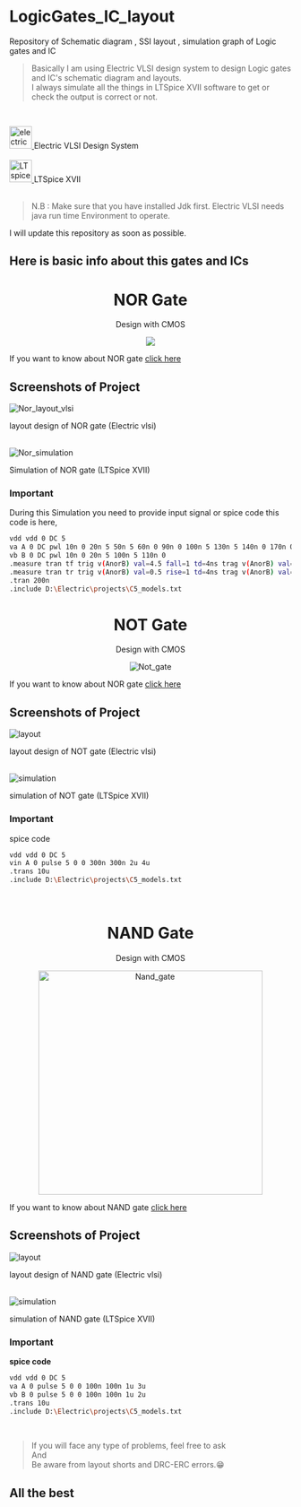# LogicGates_IC_layout


Repository of Schematic diagram , SSI layout , simulation graph of Logic gates and IC 

> Basically I am using Electric VLSI design system to design Logic gates and IC's schematic diagram and layouts. <br>
> I always simulate all the things in LTSpice XVII software to get or check the output is correct or not.

<pre>  </pre>
  <a href="https://en.wikipedia.org/wiki/Electric_(software)" target="_blank">
    <img src="https://www.gnu.org/software/electric/electric.jpg" alt="electric VLSI" width="40" height="40"/>
  </a>
  Electric VLSI Design System
  <br><br>
 <a href="https://www.analog.com/en/design-center/design-tools-and-calculators/ltspice-simulator.html" target="_blank">
   <img src="https://gitlab.com/uploads/-/system/project/avatar/9699744/ltspice.png?width=64" alt="LTspice" width="40" height="40"/>
</a>
  LTSpice XVII
  <br><br>
  
> N.B : Make sure that you have installed Jdk first. Electric VLSI needs java run time Environment to operate.


I will update this repository as soon as possible.
## Here is basic info about this gates and ICs

<div align="center">
  
# NOR Gate
  

 Design with CMOS
  
  <img align="center" src="https://eepower.com/uploads/articles/basic-cmos-logic-gates-fig3.jpg">
  </div>
  
If you want to know about NOR gate [click here](https://en.wikipedia.org/wiki/NOR_gate)
  
<div align="left">
  
## Screenshots of Project
  
</div>
  
  
<img src="https://raw.githubusercontent.com/AmitBarman99/LogicGates_IC_layout/master/NOR_gate/Screenshot%20(11).png" alt="Nor_layout_vlsi">
  
layout design of NOR gate (Electric vlsi)
  
<br>
<img src="https://raw.githubusercontent.com/AmitBarman99/LogicGates_IC_layout/master/NOR_gate/Screenshot%20(3).png" alt="Nor_simulation">
  
Simulation of NOR gate (LTSpice XVII)
  
<div align="left">
  
### Important


During this Simulation you need to provide input signal or spice code
this code is here,
  
  ```bash
vdd vdd 0 DC 5
va A 0 DC pwl 10n 0 20n 5 50n 5 60n 0 90n 0 100n 5 130n 5 140n 0 170n 0 180n 5
vb B 0 DC pwl 10n 0 20n 5 100n 5 110n 0
.measure tran tf trig v(AnorB) val=4.5 fall=1 td=4ns trag v(AnorB) val=0.5 fall=1
.measure tran tr trig v(AnorB) val=0.5 rise=1 td=4ns trag v(AnorB) val=4.5 rise=1
.tran 200n
.include D:\Electric\projects\C5_models.txt
  ```

<div align="center">

# NOT Gate

Design with CMOS

<img src="https://computationstructures.org/notes/images/cmos-inverter.png" alt="Not_gate">
</div>

If you want to know about NOR gate [click here](https://en.wikipedia.org/wiki/Inverter_(logic_gate))

## Screenshots of Project

<img src="https://github.com/AmitBarman99/LogicGates_IC_layout/blob/master/NOT_gate/Screenshot%20(20).png?raw=true" alt="layout">

layout design of NOT gate (Electric vlsi)

<br>

<img src="https://github.com/AmitBarman99/LogicGates_IC_layout/blob/master/NOT_gate/Screenshot%20(18).png?raw=true" alt="simulation">

simulation of NOT gate (LTSpice XVII)


### Important

spice code

```bash
vdd vdd 0 DC 5
vin A 0 pulse 5 0 0 300n 300n 2u 4u
.trans 10u
.include D:\Electric\projects\C5_models.txt
```
<br>

<div align="center">

# NAND Gate

Design with CMOS

<img src="https://upload.wikimedia.org/wikipedia/commons/thumb/e/e2/CMOS_NAND.svg/800px-CMOS_NAND.svg.png" width="400" alt="Nand_gate">
</div>

If you want to know about NAND gate [click here](https://en.wikipedia.org/wiki/NAND_gate)

## Screenshots of Project

<img src="./NAND_gate/nandGate-screenshot.png" alt="layout">

layout design of NAND gate (Electric vlsi)

<br>

<img src="./NAND_gate/nand-gate-graph.jpg" alt="simulation">

simulation of NAND gate (LTSpice XVII)

### Important

**spice code**

```bash
vdd vdd 0 DC 5
va A 0 pulse 5 0 0 100n 100n 1u 3u
vb B 0 pulse 5 0 0 100n 100n 1u 2u
.trans 10u
.include D:\Electric\projects\C5_models.txt
```
<br>


> If you will face any type of problems, feel free to ask <br>
> And <br>
> Be aware from layout shorts and DRC-ERC errors.😁
  
## All the best
  
</div>
